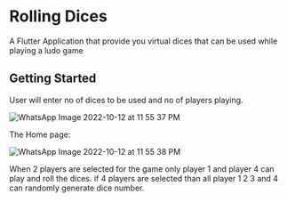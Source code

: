 # Rolling Dices

A Flutter Application that provide you virtual dices that can be used while playing a ludo game

## Getting Started

User will enter no of dices to be used and no of players playing.


![WhatsApp Image 2022-10-12 at 11 55 37 PM](https://user-images.githubusercontent.com/58217684/195425497-878f2be9-bcb1-44b5-ac62-4492e09008b1.jpeg)


The Home page:


![WhatsApp Image 2022-10-12 at 11 55 38 PM](https://user-images.githubusercontent.com/58217684/195425685-0f2f397b-d66d-4f49-af07-8aaeed1cff1e.jpeg)

When 2 players are selected for the game only player 1 and player 4 can play and roll the dices. if 4 players are selected than all player 1 2 3 and 4 can randomly generate dice number.


